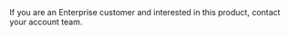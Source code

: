 <Aside header="Note:">
  If you are an Enterprise customer and interested in this product, contact your account team.
</Aside>
